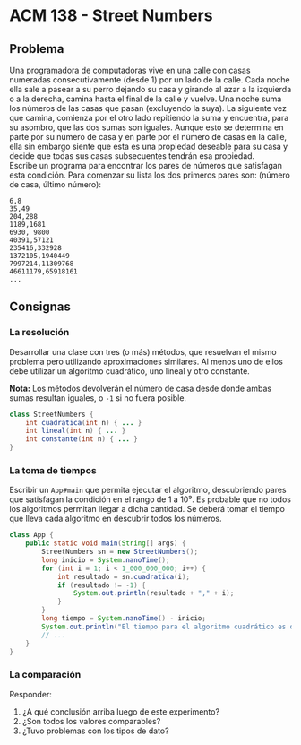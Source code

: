# ACM 138 - Street Numbers

## Problema
Una programadora de computadoras vive en una calle con casas numeradas consecutivamente (desde 1) por un lado de la calle. Cada noche ella sale a pasear a su perro dejando su casa y girando al azar a la izquierda o a la derecha, camina hasta el final de la calle y vuelve.
Una noche suma los números de las casas que pasan (excluyendo la suya). La siguiente vez que camina, comienza por el otro lado repitiendo la suma y encuentra, para su asombro, que las dos sumas son iguales. Aunque esto se determina en parte por su número de casa y en parte por el número de casas en la calle, ella sin embargo siente que esta es una propiedad deseable para su casa y decide que todas sus casas subsecuentes tendrán esa propiedad.  
Escribe un programa para encontrar los pares de números que satisfagan esta condición. Para comenzar su lista los dos primeros pares son: (número de casa, último número):

```
6,8
35,49
204,288
1189,1681
6930, 9800
40391,57121
235416,332928
1372105,1940449
7997214,11309768
46611179,65918161
...
```

## Consignas
### La resolución
Desarrollar una clase con tres (o más) métodos, que resuelvan el mismo problema pero utilizando aproximaciones similares. Al menos uno de ellos debe utilizar un algoritmo cuadrático, uno lineal y otro constante.

**Nota:** Los métodos devolverán el número de casa desde donde ambas sumas resultan iguales, o `-1` si no fuera posible.

```java
class StreetNumbers {
	int cuadratica(int n) { ... }
	int lineal(int n) { ... }
	int constante(int n) { ... }
}
```

### La toma de tiempos
Escribir un `App#main` que permita ejecutar el algoritmo, descubriendo pares que satisfagan la condición en el rango de 1 a 10⁹. Es probable que no todos los algoritmos permitan llegar a dicha cantidad.
Se deberá tomar el tiempo que lleva cada algoritmo en descubrir todos los números.

```java
class App {
	public static void main(String[] args) {
		StreetNumbers sn = new StreetNumbers();
		long inicio = System.nanoTime();
		for (int i = 1; i < 1_000_000_000; i++) {
			int resultado = sn.cuadratica(i);
			if (resultado != -1) {
				System.out.println(resultado + "," + i);
			}
		}
		long tiempo = System.nanoTime() - inicio;
		System.out.println("El tiempo para el algoritmo cuadrático es de " + tiempo/1_000_000_000 + " segundos");
		// ...
	}
}
```

### La comparación
Responder:
1. ¿A qué conclusión arriba luego de este experimento?
2. ¿Son todos los valores comparables?
3. ¿Tuvo problemas con los tipos de dato?